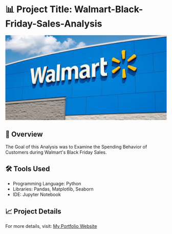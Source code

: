 # 📊 Project Title: Walmart-Black-Friday-Sales-Analysis
![](https://github.com/Nikhil-Kanojia/Walmart-Black-Friday-Sales-Analysis/blob/main/walmart.png)
## 📌 Overview  
The Goal of this Analysis was to Examine the Spending Behavior of Customers during Walmart's Black Friday Sales. 

## 🛠 Tools Used  
- Programming Language: Python
- Libraries: Pandas, Matplotlib, Seaborn
- IDE: Jupyter Notebook
## 📈 Project Details  
For more details, visit: [My Portfolio Website](
https://nikhilkanojia.pages.dev/projects/Walmart%20Black%20Friday%20Sales%20Analysis)

